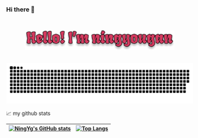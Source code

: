 ### Hi there 👋

<br/>
<p align="center"><a href="https://ningyougan.github.io"><img width="80%" alt="Hello, I'm ningyougan." src="./assets/readme-header.png" /></a></p>
<br/>

<!--
**ningyougan/ningyougan** is a ✨ _special_ ✨ repository because its `README.md` (this file) appears on your GitHub profile.

Here are some ideas to get you started:

- 🔭 I’m currently working on ...
- 🌱 I’m currently learning ...
- 👯 I’m looking to collaborate on ...
- 🤔 I’m looking for help with ...
- 💬 Ask me about ...
- 📫 How to reach me: ...
- 😄 Pronouns: ...
- ⚡ Fun fact: ...
-->
<picture>
  <source media="(prefers-color-scheme: dark)" srcset="https://raw.githubusercontent.com/ningyougan/ningyougan/output/github-contribution-grid-snake-dark.svg">
  <source media="(prefers-color-scheme: light)" srcset="https://raw.githubusercontent.com/ningyougan/ningyougan/output/github-contribution-grid-snake.svg">
  <img alt="github contribution grid snake animation" src="https://raw.githubusercontent.com/ningyougan/ningyougan/output/github-contribution-grid-snake.svg">
</picture>

📈 my github stats

|[![NingYg's GitHub stats](https://github-readme-stats.vercel.app/api?username=ningyougan&count_private=true&show_icons=true&theme=buefy)](https://github.com/ningyougan/github-readme-stats)|[![Top Langs](https://github-readme-stats.vercel.app/api/top-langs/?username=ningyougan&theme=buefy)](https://github.com/ningyougan/github-readme-stats)|
| --- | --- |